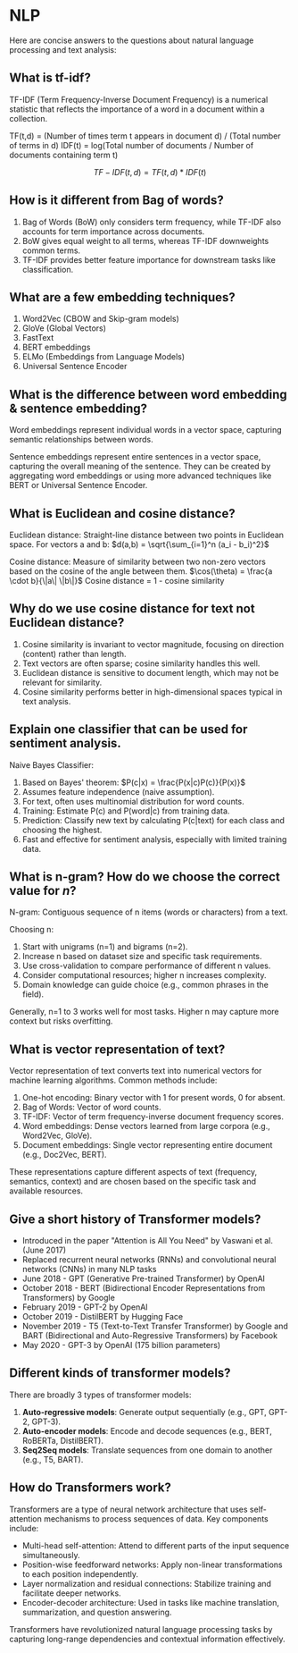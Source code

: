 # NLP

Here are concise answers to the questions about natural language processing and text analysis:

## What is tf-idf?

TF-IDF (Term Frequency-Inverse Document Frequency) is a numerical statistic that reflects the importance of a word in a document within a collection.

TF(t,d) = (Number of times term t appears in document d) / (Total number of terms in d)
IDF(t) = log(Total number of documents / Number of documents containing term t)

$$TF-IDF(t,d) = TF(t,d) * IDF(t)$$

## How is it different from Bag of words?

1. Bag of Words (BoW) only considers term frequency, while TF-IDF also accounts for term importance across documents.
2. BoW gives equal weight to all terms, whereas TF-IDF downweights common terms.
3. TF-IDF provides better feature importance for downstream tasks like classification.

## What are a few embedding techniques?

1. Word2Vec (CBOW and Skip-gram models)
2. GloVe (Global Vectors)
3. FastText
4. BERT embeddings
5. ELMo (Embeddings from Language Models)
6. Universal Sentence Encoder

## What is the difference between word embedding & sentence embedding?

Word embeddings represent individual words in a vector space, capturing semantic relationships between words.

Sentence embeddings represent entire sentences in a vector space, capturing the overall meaning of the sentence. They can be created by aggregating word embeddings or using more advanced techniques like BERT or Universal Sentence Encoder.

## What is Euclidean and cosine distance?

Euclidean distance: Straight-line distance between two points in Euclidean space.
For vectors a and b: $d(a,b) = \sqrt{\sum_{i=1}^n (a_i - b_i)^2}$

Cosine distance: Measure of similarity between two non-zero vectors based on the cosine of the angle between them.
$\cos(\theta) = \frac{a \cdot b}{\|a\| \|b\|}$
Cosine distance = 1 - cosine similarity

## Why do we use cosine distance for text not Euclidean distance?

1. Cosine similarity is invariant to vector magnitude, focusing on direction (content) rather than length.
2. Text vectors are often sparse; cosine similarity handles this well.
3. Euclidean distance is sensitive to document length, which may not be relevant for similarity.
4. Cosine similarity performs better in high-dimensional spaces typical in text analysis.

## Explain one classifier that can be used for sentiment analysis.

Naive Bayes Classifier:

1. Based on Bayes' theorem: $P(c|x) = \frac{P(x|c)P(c)}{P(x)}$
2. Assumes feature independence (naive assumption).
3. For text, often uses multinomial distribution for word counts.
4. Training: Estimate P(c) and P(word|c) from training data.
5. Prediction: Classify new text by calculating P(c|text) for each class and choosing the highest.
6. Fast and effective for sentiment analysis, especially with limited training data.

## What is n-gram? How do we choose the correct value for $n$?

N-gram: Contiguous sequence of n items (words or characters) from a text.

Choosing n:
1. Start with unigrams (n=1) and bigrams (n=2).
2. Increase n based on dataset size and specific task requirements.
3. Use cross-validation to compare performance of different n values.
4. Consider computational resources; higher n increases complexity.
5. Domain knowledge can guide choice (e.g., common phrases in the field).

Generally, n=1 to 3 works well for most tasks. Higher n may capture more context but risks overfitting.

## What is vector representation of text?

Vector representation of text converts text into numerical vectors for machine learning algorithms. Common methods include:

1. One-hot encoding: Binary vector with 1 for present words, 0 for absent.
2. Bag of Words: Vector of word counts.
3. TF-IDF: Vector of term frequency-inverse document frequency scores.
4. Word embeddings: Dense vectors learned from large corpora (e.g., Word2Vec, GloVe).
5. Document embeddings: Single vector representing entire document (e.g., Doc2Vec, BERT).

These representations capture different aspects of text (frequency, semantics, context) and are chosen based on the specific task and available resources.

## Give a short history of Transformer models?
- Introduced in the paper "Attention is All You Need" by Vaswani et al. (June 2017)
- Replaced recurrent neural networks (RNNs) and convolutional neural networks (CNNs) in many NLP tasks
- June 2018 - GPT (Generative Pre-trained Transformer) by OpenAI
- October 2018 - BERT (Bidirectional Encoder Representations from Transformers) by Google
- February 2019 - GPT-2 by OpenAI
- October 2019 - DistilBERT by Hugging Face
- November 2019 - T5 (Text-to-Text Transfer Transformer) by Google and BART (Bidirectional and Auto-Regressive Transformers) by Facebook
- May 2020 - GPT-3 by OpenAI (175 billion parameters)

## Different kinds of transformer models?

There are broadly 3 types of transformer models:
1. **Auto-regressive models**: Generate output sequentially (e.g., GPT, GPT-2, GPT-3).
2. **Auto-encoder models**: Encode and decode sequences (e.g., BERT, RoBERTa, DistilBERT).
3. **Seq2Seq models**: Translate sequences from one domain to another (e.g., T5, BART).

## How do Transformers work?

Transformers are a type of neural network architecture that uses self-attention mechanisms to process sequences of data. Key components include:
- Multi-head self-attention: Attend to different parts of the input sequence simultaneously.
- Position-wise feedforward networks: Apply non-linear transformations to each position independently.
- Layer normalization and residual connections: Stabilize training and facilitate deeper networks.
- Encoder-decoder architecture: Used in tasks like machine translation, summarization, and question answering.

Transformers have revolutionized natural language processing tasks by capturing long-range dependencies and contextual information effectively.

